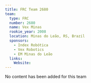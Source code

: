 ```yaml
---
title: FRC Team 2680
team:
  type: FRC
  number: 2680
  name: Vex Minas
  rookie_year: 2008
  location: Minas do Leão, RS, Brazil
  sponsors:
    - Index Robótica
    - Vex Robotics
    - EM Minas do Leão
  links:
    Website: 
---
```

No content has been added for this team